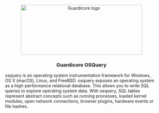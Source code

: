 <p align="center">
  <a href="https://www.guardicore.com/">
    <img src="https://www.guardicore.com/wp-content/uploads/2019/02/guardicore-press-releases-logo-banner2-845x200-1.jpg" alt="Guardicore logo" width="400" height="165">
  </a>
</p>

<h3 align="center">Guardicore OSQuery</h3>



osquery is an operating system instrumentation framework for Windows, OS X (macOS), Linux, and FreeBSD. 
osquery exposes an operating system as a high-performance relational database. This allows you to write SQL queries to explore operating system data. 
With osquery, SQL tables represent abstract concepts such as running processes, loaded kernel modules, open network connections, browser plugins, hardware events or file hashes.
